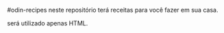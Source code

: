 #odin-recipes
neste repositório terá receitas para você fazer em sua casa.

será utilizado apenas HTML.
